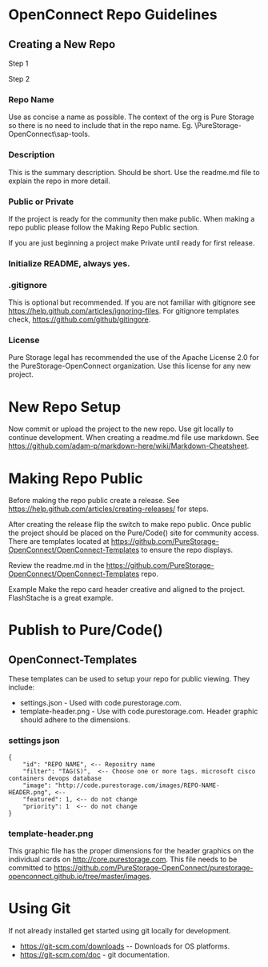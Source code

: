# OpenConnect Repo Guidelines


## Creating a New Repo

Step 1
<graphic>

Step 2
<Graphic>


### Repo Name
Use as concise a name as possible. The context of the org is Pure Storage so there is no need to include that in the repo name. Eg. \PureStorage-OpenConnect\sap-tools. 

### Description
This is the summary description. Should be short. Use the readme.md file to explain the repo in more detail. 

### Public or Private
If the project is ready for the community then make public. When making a repo public please follow the Making Repo Public section. 

If you are just beginning a project make Private until ready for first release. 

### Initialize README, always yes.

### .gitignore
This is optional but recommended. If you are not familiar with gitignore see https://help.github.com/articles/ignoring-files. For gitignore templates check, https://github.com/github/gitingore.
<graphic>

### License
Pure Storage legal has recommended the use of the Apache License 2.0 for the PureStorage-OpenConnect organization. Use this license for any new project. 


# New Repo Setup

Now commit or upload the project to the new repo. Use git locally to continue development. When creating a readme.md file use markdown. See https://github.com/adam-p/markdown-here/wiki/Markdown-Cheatsheet.

# Making Repo Public
Before making the repo public create a release. See https://help.github.com/articles/creating-releases/ for steps. 

After creating the release flip the switch to make repo public. Once public the project should be placed on the Pure/Code() site for community access. There are templates located at https://github.com/PureStorage-OpenConnect/OpenConnect-Templates to ensure the repo displays.

Review the readme.md in the https://github.com/PureStorage-OpenConnect/OpenConnect-Templates repo. 

Example
Make the repo card header creative and aligned to the project. FlashStache is a great example.


# Publish to Pure/Code()

## OpenConnect-Templates

These templates can be used to setup your repo for public viewing. They include:
* settings.json - Used with code.purestorage.com.
* template-header.png - Use with code.purestorage.com. Header graphic should adhere to the dimensions.

### settings json
```
{
    "id": "REPO NAME", <-- Repositry name
    "filter": "TAG(S)",  <-- Choose one or more tags. microsoft cisco containers devops database
    "image": "http://code.purestorage.com/images/REPO-NAME-HEADER.png", <--
    "featured": 1, <-- do not change
    "priority": 1  <-- do not change
} 
```

### template-header.png
This graphic file has the proper dimensions for the header graphics on the individual cards on http://core.purestorage.com. This file needs to be committed to https://github.com/PureStorage-OpenConnect/purestorage-openconnect.github.io/tree/master/images. 


# Using Git
If not already installed get started using git locally for development. 
*	https://git-scm.com/downloads -- Downloads for OS platforms.
*	https://git-scm.com/doc - git documentation.






